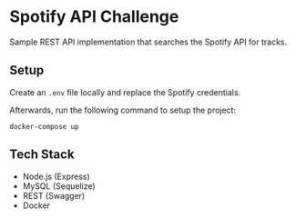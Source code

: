 # Spotify API Challenge

Sample REST API implementation that searches the Spotify API for tracks.

## Setup

Create an `.env` file locally and replace the Spotify credentials.

Afterwards, run the following command to setup the project:

```
docker-compose up
```

## Tech Stack

- Node.js (Express)
- MySQL (Sequelize)
- REST (Swagger)
- Docker
